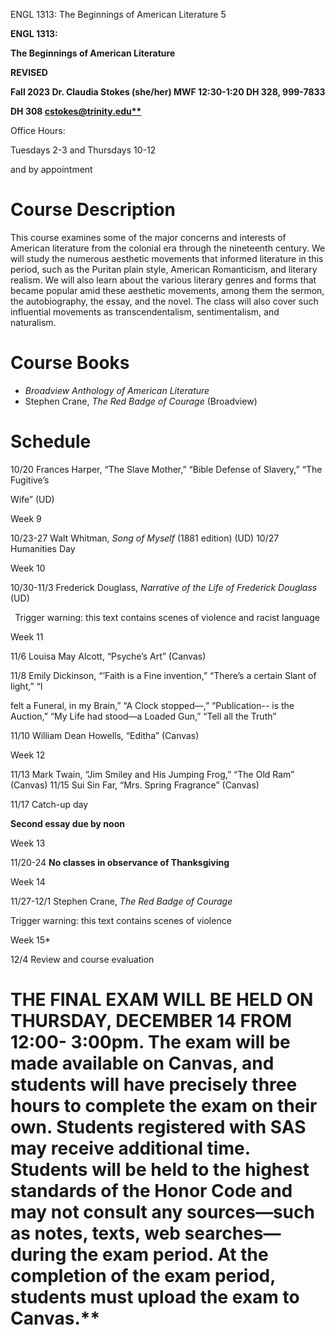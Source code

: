 ENGL 1313: The Beginnings of American Literature  5 

**ENGL 1313:** 

**The Beginnings of American Literature** 

**REVISED** 

**Fall 2023  Dr. Claudia Stokes (she/her) MWF 12:30-1:20  DH 328, 999-7833** 

**DH 308  [cstokes@trinity.edu** ](mailto:cstokes@trinity.edu)**

Office Hours: 

Tuesdays 2-3 and Thursdays 10-12 

and by appointment  

# **Course Description** 
This course examines some of the major concerns and interests of American literature from the colonial era through the nineteenth century. We will study the numerous aesthetic movements that informed literature in this period, such as the Puritan plain style, American Romanticism, and literary realism. We will also learn about the various literary genres and forms that became popular amid these aesthetic movements, among them the sermon, the autobiography, the essay, and the novel. The class will also cover such influential movements as transcendentalism, sentimentalism, and naturalism.  

# **Course Books** 
- *Broadview Anthology of American Literature*  
- Stephen Crane, *The Red Badge of Courage* (Broadview) 

# **Schedule**

10/20  Frances Harper, “The Slave Mother,” “Bible Defense of Slavery,” “The Fugitive’s  

Wife” (UD) 

Week 9 

10/23-27  Walt Whitman, *Song of Myself* (1881 edition) (UD) 10/27  Humanities Day 

Week 10 

10/30-11/3  Frederick Douglass, *Narrative of the Life of Frederick Douglass* (UD)     

` `Trigger warning: this text contains scenes of violence and racist     language 

Week 11 

11/6  Louisa May Alcott, “Psyche’s Art” (Canvas) 

11/8  Emily Dickinson, “’Faith is a Fine invention,” “There’s a certain Slant of light,” “I   

felt a Funeral, in my Brain,” “A Clock stopped—,” “Publication-- is the Auction,”    “My Life had stood—a Loaded Gun,” “Tell all the Truth” 

11/10  William Dean Howells, “Editha” (Canvas) 

Week 12 

11/13  Mark Twain, “Jim Smiley and His Jumping Frog,” “The Old Ram” (Canvas) 11/15  Sui Sin Far, “Mrs. Spring Fragrance” (Canvas) 

11/17  Catch-up day 

**Second essay due by noon** 

Week 13 

11/20-24  **No classes in observance of Thanksgiving**  

Week 14

11/27-12/1  Stephen Crane, *The Red Badge of Courage* 

Trigger warning: this text contains scenes of violence 

Week 15* 

12/4  Review and course evaluation 
# **THE FINAL EXAM WILL BE HELD ON THURSDAY, DECEMBER 14 FROM 12:00- 3:00pm.** The exam will be made available on Canvas, and students will have precisely three hours to complete the exam on their own. Students registered with SAS may receive additional time. Students will be held to the highest standards of the Honor Code and may not consult any sources—such as notes, texts, web searches—during the exam period. At the completion of the exam period, students must upload the exam to Canvas.**  